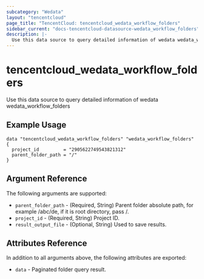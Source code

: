```yaml
---
subcategory: "Wedata"
layout: "tencentcloud"
page_title: "TencentCloud: tencentcloud_wedata_workflow_folders"
sidebar_current: "docs-tencentcloud-datasource-wedata_workflow_folders"
description: |-
  Use this data source to query detailed information of wedata wedata_workflow_folders
---
```


# tencentcloud_wedata_workflow_folders

Use this data source to query detailed information of wedata wedata_workflow_folders

## Example Usage

```hcl
data "tencentcloud_wedata_workflow_folders" "wedata_workflow_folders" {
  project_id         = "2905622749543821312"
  parent_folder_path = "/"
}
```

## Argument Reference

The following arguments are supported:

* `parent_folder_path` - (Required, String) Parent folder absolute path, for example /abc/de, if it is root directory, pass /.
* `project_id` - (Required, String) Project ID.
* `result_output_file` - (Optional, String) Used to save results.

## Attributes Reference

In addition to all arguments above, the following attributes are exported:

* `data` - Paginated folder query result.


